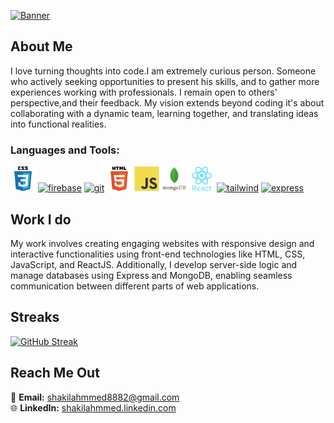 
[![Banner](https://i.ibb.co/4NWTgwN/Navy-Blue-Geometric-Technology-Linked-In-Banner.png)](https://github.com/shakilahmmed21)
## About Me
I love turning thoughts into code.I am extremely curious person.
Someone who actively seeking opportunities to present his skills, and to gather more experiences working with professionals.
I remain open to others' perspective,and their feedback. My vision extends beyond coding it's about collaborating with a dynamic team, learning together, and translating ideas into functional realities.
### Languages and Tools:

<p align="left">
  <a href="https://www.w3schools.com/css/" target="_blank" rel="noreferrer"><img src="https://raw.githubusercontent.com/devicons/devicon/master/icons/css3/css3-original-wordmark.svg" alt="css3" width="40" height="40"/></a>
  <a href="https://firebase.google.com/" target="_blank" rel="noreferrer"><img src="https://www.vectorlogo.zone/logos/firebase/firebase-icon.svg" alt="firebase" width="40" height="40"/></a>
  <a href="https://git-scm.com/" target="_blank" rel="noreferrer"><img src="https://www.vectorlogo.zone/logos/git-scm/git-scm-icon.svg" alt="git" width="40" height="40"/></a>
  <a href="https://www.w3.org/html/" target="_blank" rel="noreferrer"><img src="https://raw.githubusercontent.com/devicons/devicon/master/icons/html5/html5-original-wordmark.svg" alt="html5" width="40" height="40"/></a>
  <a href="https://developer.mozilla.org/en-US/docs/Web/JavaScript" target="_blank" rel="noreferrer"><img src="https://raw.githubusercontent.com/devicons/devicon/master/icons/javascript/javascript-original.svg" alt="javascript" width="40" height="40"/></a>
  <a href="https://www.mongodb.com/" target="_blank" rel="noreferrer"><img src="https://raw.githubusercontent.com/devicons/devicon/master/icons/mongodb/mongodb-original-wordmark.svg" alt="mongodb" width="40" height="40"/></a>
  <a href="https://reactjs.org/" target="_blank" rel="noreferrer"><img src="https://raw.githubusercontent.com/devicons/devicon/master/icons/react/react-original-wordmark.svg" alt="react" width="40" height="40"/></a>
  <a href="https://tailwindcss.com/" target="_blank" rel="noreferrer"><img src="https://www.vectorlogo.zone/logos/tailwindcss/tailwindcss-icon.svg" alt="tailwind" width="40" height="40"/></a>
  <a href="https://expressjs.com/" target="_blank" rel="noreferrer"><img src="https://www.vectorlogo.zone/logos/expressjs/expressjs-icon.svg" alt="express" width="40" height="40"/></a>
</p>


##  Work I do 
My work involves creating engaging websites with responsive design and interactive functionalities using front-end technologies like HTML, CSS, JavaScript, and ReactJS. Additionally, I develop server-side logic and manage databases using Express and MongoDB, enabling seamless communication between different parts of web applications.

## Streaks
[![GitHub Streak](https://github-readme-streak-stats.herokuapp.com?user=Shakil-Ahmmed8882)](https://git.io/streak-stats)

## Reach Me Out
📧 **Email:** [shakilahmmed8882@gmail.com](mailto:shakilahmmed8882@gmail.com)<br>
🌐 **LinkedIn:** [shakilahmmed.linkedin.com](https://www.linkedin.com/in/shakil-ahmmed-501aaa26a/)



